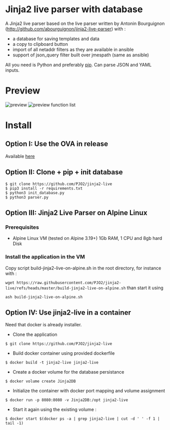 # Jinja2 live parser with database

A Jinja2 live parser based on the live parser written by Antonin Bourguignon (http://github.com/abourguignon/jinja2-live-parser) with :
- a database for saving templates and data
- a copy to clipboard button
- import of all netaddr filters as they are available in ansible
- support of json_query filter built over jmespath (same as ansible)

All you need is Python and preferably [pip](https://pypi.python.org/pypi/pip). Can parse JSON and YAML inputs.

# Preview

![preview](preview.png)
![preview function list](preview-list.png)


# Install

## Option I:  Use the OVA in release

Available [here](https://github.com/PJO2/jinja2-live/releases)

## Option II:  Clone + pip + init database

    $ git clone https://github.com/PJO2/jinja2-live
    $ pip3 install -r requirements.txt
    $ python3 init_database.py
    $ python3 parser.py

## Option III: Jinja2 Live Parser on Alpine Linux

### Prerequisites
- Alpine Linux VM (tested on Alpine 3.19+)
  1Gb RAM, 1 CPU and 8gb hard Disk

### Install the application in the VM
Copy script build-jinja2-live-on-alpine.sh in the root directory, for instance with :

```wget https://raw.githubusercontent.com/PJO2/jinja2-live/refs/heads/master/build-jinja2-live-on-alpine.sh```
than start it using

```ash build-jinja2-live-on-alpine.sh```

## Option IV: Use jinja2-live in a container

Need that docker is already installer.
- Clone the application

```$ git clone https://github.com/PJO2/jinja2-live```
- Build docker container using provided dockerfile

```$ docker build -t jinja2-live jinja2-live```
- Create a docker volume for the database persistance

```$ docker volume create Jinja2DB```
- Initialize the container with docker port mapping and volume assignment 

```$ docker run -p 8080:8080 -v Jinja2DB:/opt jinja2-live```
- Start it again using the existing volume :

```$ docker start $(docker ps -a | grep jinja2-live | cut -d ' ' -f 1 | tail -1)```

